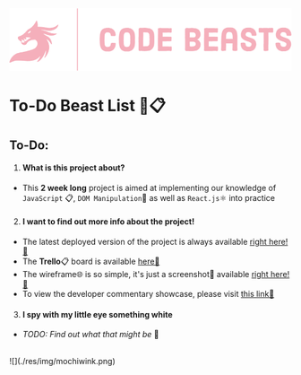 ![](./res/img/codebeasts.png "Code Beasts logo")

# To-Do Beast List 🐉📋

## To-Do:
1. #### What is this project about?
  - This **2 week long** project is aimed at implementing our knowledge of `JavaScript` 📋, `DOM Manipulation`📄 as well as `React.js`⚛️ into practice
2. #### I want to find out more info about the project!
  - The latest deployed version of the project is always available [right here!🔗](https://mochibunn.github.io/ToDoBeastList "Deployed version of the project")
  - The **Trello**📋 board is available [here🔗](https://trello.com/b/R5qfJ15W/code-beasts "Project's Trello board")
  - The wireframe🌐 is so simple, it's just a screenshot📸 available [right here!🔗](https://cdn.discordapp.com/attachments/199274450011553792/1150808990276653096/image.png "Screenshot of the project wireframe")
  - To view the developer commentary showcase, please visit [this link🔗](https://go.mochibun.me/qziRlT "Documentation")
3. #### I spy with my little eye something white
  - *TODO: Find out what that might be* 🔎
  </br>
  ![](./res/img/mochiwink.png)